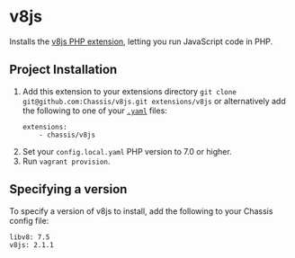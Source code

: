 # v8js

Installs the [v8js PHP extension](https://github.com/phpv8/v8js), letting you run JavaScript code in PHP.

## Project Installation
1. Add this extension to your extensions directory `git clone git@github.com:Chassis/v8js.git extensions/v8js` or alternatively add the following to one of your [`.yaml`](https://github.com/Chassis/Chassis/blob/master/config.yaml) files:
    ```
    extensions:
        - chassis/v8js
    ```
2. Set your `config.local.yaml` PHP version to 7.0 or higher.
3. Run `vagrant provision`.

## Specifying a version

To specify a version of v8js to install, add the following to your Chassis config file:
```
libv8: 7.5
v8js: 2.1.1
```
